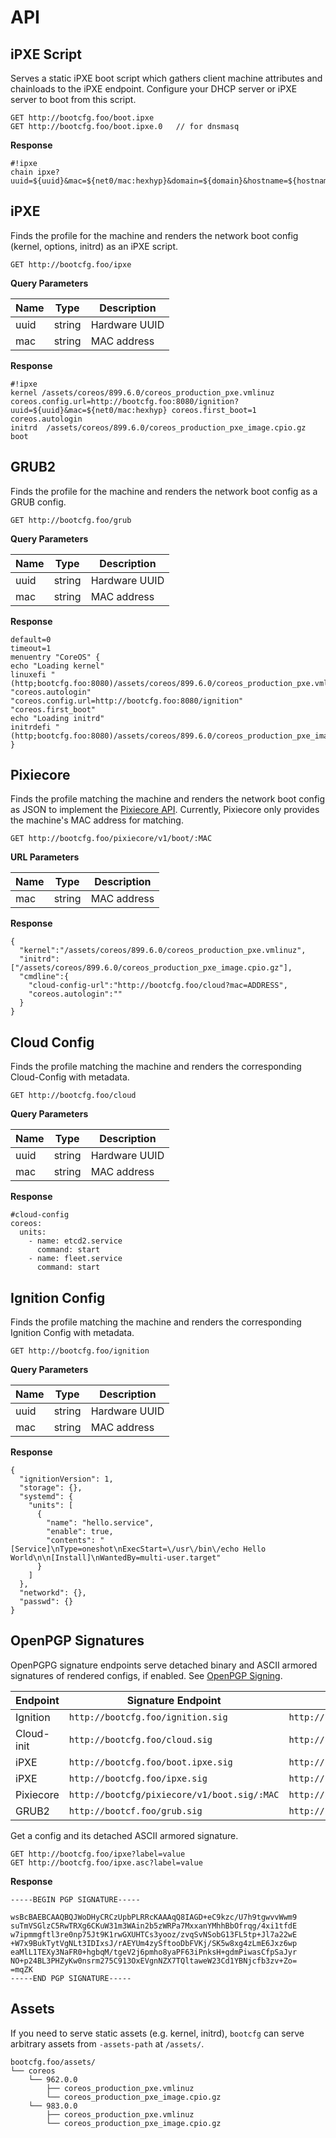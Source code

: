 
# API

## iPXE Script

Serves a static iPXE boot script which gathers client machine attributes and chainloads to the iPXE endpoint. Configure your DHCP server or iPXE server to boot from this script.

    GET http://bootcfg.foo/boot.ipxe
    GET http://bootcfg.foo/boot.ipxe.0   // for dnsmasq

**Response**

    #!ipxe
    chain ipxe?uuid=${uuid}&mac=${net0/mac:hexhyp}&domain=${domain}&hostname=${hostname}&serial=${serial}

## iPXE

Finds the profile for the machine and renders the network boot config (kernel, options, initrd) as an iPXE script.

    GET http://bootcfg.foo/ipxe

**Query Parameters**

| Name | Type   | Description   |
|------|--------|---------------|
| uuid | string | Hardware UUID |
| mac  | string | MAC address   |

**Response**

    #!ipxe
    kernel /assets/coreos/899.6.0/coreos_production_pxe.vmlinuz coreos.config.url=http://bootcfg.foo:8080/ignition?uuid=${uuid}&mac=${net0/mac:hexhyp} coreos.first_boot=1 coreos.autologin
    initrd  /assets/coreos/899.6.0/coreos_production_pxe_image.cpio.gz
    boot

## GRUB2

Finds the profile for the machine and renders the network boot config as a GRUB config.

    GET http://bootcfg.foo/grub

**Query Parameters**

| Name | Type   | Description   |
|------|--------|---------------|
| uuid | string | Hardware UUID |
| mac  | string | MAC address   |

**Response**

    default=0
    timeout=1
    menuentry "CoreOS" {
    echo "Loading kernel"
    linuxefi "(http;bootcfg.foo:8080)/assets/coreos/899.6.0/coreos_production_pxe.vmlinuz" "coreos.autologin" "coreos.config.url=http://bootcfg.foo:8080/ignition" "coreos.first_boot"
    echo "Loading initrd"
    initrdefi "(http;bootcfg.foo:8080)/assets/coreos/899.6.0/coreos_production_pxe_image.cpio.gz"
    }

## Pixiecore

Finds the profile matching the machine and renders the network boot config as JSON to implement the [Pixiecore API](https://github.com/danderson/pixiecore/blob/master/README.api.md). Currently, Pixiecore only provides the machine's MAC address for matching.

    GET http://bootcfg.foo/pixiecore/v1/boot/:MAC

**URL Parameters**

| Name | Type   | Description |
|------|--------|-------------|
| mac  | string | MAC address |

**Response**

    {
      "kernel":"/assets/coreos/899.6.0/coreos_production_pxe.vmlinuz",
      "initrd":["/assets/coreos/899.6.0/coreos_production_pxe_image.cpio.gz"],
      "cmdline":{
        "cloud-config-url":"http://bootcfg.foo/cloud?mac=ADDRESS",
        "coreos.autologin":""
      }
    }

## Cloud Config

Finds the profile matching the machine and renders the corresponding Cloud-Config with metadata.

    GET http://bootcfg.foo/cloud

**Query Parameters**

| Name | Type   | Description   |
|------|--------|---------------|
| uuid | string | Hardware UUID |
| mac  | string | MAC address   |

**Response**

    #cloud-config
    coreos:
      units:
        - name: etcd2.service
          command: start
        - name: fleet.service
          command: start

## Ignition Config

Finds the profile matching the machine and renders the corresponding Ignition Config with metadata.

    GET http://bootcfg.foo/ignition

**Query Parameters**

| Name | Type   | Description   |
|------|--------|---------------|
| uuid | string | Hardware UUID |
| mac  | string | MAC address   |

**Response**

    {
      "ignitionVersion": 1,
      "storage": {},
      "systemd": {
        "units": [
          {
            "name": "hello.service",
            "enable": true,
            "contents": "[Service]\nType=oneshot\nExecStart=\/usr\/bin\/echo Hello World\n\n[Install]\nWantedBy=multi-user.target"
          }
        ]
      },
      "networkd": {},
      "passwd": {}
    }

## OpenPGP Signatures

OpenPGPG signature endpoints serve detached binary and ASCII armored signatures of rendered configs, if enabled. See [OpenPGP Signing](openpgp.md).

| Endpoint   | Signature Endpoint | ASCII Signature Endpoint |
|------------|--------------------|-------------------------|
| Ignition   | `http://bootcfg.foo/ignition.sig` | `http://bootcfg.foo/ignition.asc` |
| Cloud-init | `http://bootcfg.foo/cloud.sig` | `http://bootcfg.foo/cloud.asc` |
| iPXE       | `http://bootcfg.foo/boot.ipxe.sig` | `http://bootcfg.foo/boot.ipxe.asc` |
| iPXE       | `http://bootcfg.foo/ipxe.sig` | `http://bootcfg.foo/ipxe.asc` |
| Pixiecore  | `http://bootcfg/pixiecore/v1/boot.sig/:MAC` | `http://bootcfg/pixiecore/v1/boot.asc/:MAC` |
| GRUB2      | `http://bootcf.foo/grub.sig` | `http://bootcfg.foo/grub.asc` |

Get a config and its detached ASCII armored signature.

    GET http://bootcfg.foo/ipxe?label=value
    GET http://bootcfg.foo/ipxe.asc?label=value

**Response**

```
-----BEGIN PGP SIGNATURE-----

wsBcBAEBCAAQBQJWoDHyCRCzUpbPLRRcKAAAqQ8IAGD+eC9kzc/U7h9tgwvvWwm9
suTmVSGlzC5RwTRXg6CKuW31m3WAin2b5zWRPa7MxxanYMhhBbOfrqg/4xi1tfdE
w7ipmmgftl3re0np75Jt9K1rwGXUHTCs3yooz/zvqSvNSobG13FL5tp+Jl7a22wE
+W7x9BukTytVgNLt3IDIxsJ/rAEYUm4zySftooDbFVKj/SK5w8xg4zLmE6Jxz6wp
eaMlL1TEXy3NaFR0+hgbqM/tgeV2j6pmho8yaPF63iPnksH+gdmPiwasCfpSaJyr
NO+p24BL3PHZyKw0nsrm275C913OxEVgnNZX7TQltaweW23Cd1YBNjcfb3zv+Zo=
=mqZK
-----END PGP SIGNATURE-----
```

## Assets

If you need to serve static assets (e.g. kernel, initrd), `bootcfg` can serve arbitrary assets from `-assets-path` at `/assets/`.

    bootcfg.foo/assets/
    └── coreos
        └── 962.0.0
            ├── coreos_production_pxe.vmlinuz
            └── coreos_production_pxe_image.cpio.gz
        └── 983.0.0
            ├── coreos_production_pxe.vmlinuz
            └── coreos_production_pxe_image.cpio.gz

